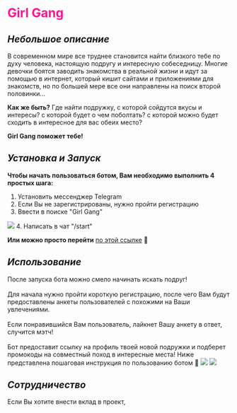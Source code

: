 # <span style="color:DeepPink">Girl Gang</span>
## *Небольшое описание* 
В современном мире все труднее становится найти близкого тебе по духу человека, настоящую подругу и интересную собеседницу. 
Многие девочки боятся заводить знакомства в реальной жизни и идут за помощью в интернет, который кишит сайтами и приложениями для знакомств, но по большей мере все они направлены на поиск второй половинки...<br/>  

  **Как же быть?** Где найти подружку, с которой сойдутся вкусы и интересы? с которой будет о чем поболтать? с которой можно будет сходить в интересное для вас обеих место?<br/>    
  
  **Girl Gang поможет тебе!**

## *Установка и Запуск*
**Чтобы начать пользоваться ботом, Вам необходимо выполнить 4 простых шага:**
1. Установить мессенджер Telegram
2. Если Вы не зарегистрированы, нужно пройти регистрацию
3. Ввести в поиске "Girl Gang"
<image src="https://github.com/AriGasper/Girl-Gang-Bot/blob/master/изображение_2023-12-19_045813435.png">
4. Написать в чат "/start"
   
**Или можно просто перейти** [по этой ссылке](https://t.me/Girl_Gang_Bot) :sparkling_heart:

## *Использование*
После запуска бота можно смело начинать искать подруг!<br/>  
Для начала нужно пройти короткую регистрацию, после чего Вам будут предоставлены анкеты пользователей с похожими на Ваши увлечениями.<br/>  
Если понравившийся Вам пользователь, лайкнет Вашу анкету в ответ, случится мэтч!<br/>  
Бот предоставит ссылку на профиль твоей новой подружки и подберет промокоды на совместный поход в интересные места!
Ниже представлена пошаговая инструкция по пользованию ботом :sparkling_heart:
<image src="https://github.com/AriGasper/Girl-Gang-Bot/blob/master/11.png">
<image src="https://github.com/AriGasper/Girl-Gang-Bot/blob/main/2.png">

## *Сотрудничество*
Если Вы хотите внести вклад в проект, 
